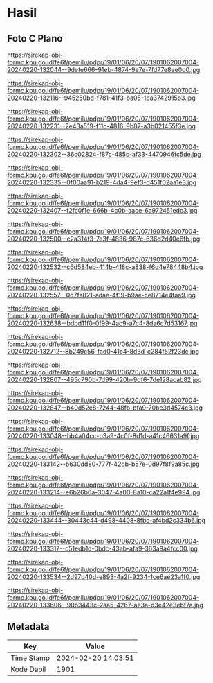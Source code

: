 # Hasil

## Foto C Plano

https://sirekap-obj-formc.kpu.go.id/fe6f/pemilu/pdpr/19/01/06/20/07/1901062007004-20240220-132044--9defe666-91eb-4874-9e7e-7fd77e8ee0d0.jpg

https://sirekap-obj-formc.kpu.go.id/fe6f/pemilu/pdpr/19/01/06/20/07/1901062007004-20240220-132116--945250bd-f781-41f3-ba05-1da3742915b3.jpg

https://sirekap-obj-formc.kpu.go.id/fe6f/pemilu/pdpr/19/01/06/20/07/1901062007004-20240220-132231--2e43a519-f11c-4816-9b87-a3b021455f3e.jpg

https://sirekap-obj-formc.kpu.go.id/fe6f/pemilu/pdpr/19/01/06/20/07/1901062007004-20240220-132302--36c02824-f87c-485c-af33-4470946fc5de.jpg

https://sirekap-obj-formc.kpu.go.id/fe6f/pemilu/pdpr/19/01/06/20/07/1901062007004-20240220-132335--0f00aa91-b219-4da4-9ef3-d451f02aa1e3.jpg

https://sirekap-obj-formc.kpu.go.id/fe6f/pemilu/pdpr/19/01/06/20/07/1901062007004-20240220-132407--f2fc0f1e-666b-4c0b-aace-6a972451edc3.jpg

https://sirekap-obj-formc.kpu.go.id/fe6f/pemilu/pdpr/19/01/06/20/07/1901062007004-20240220-132500--c2a314f3-7e3f-4836-987c-636d2d40e6fb.jpg

https://sirekap-obj-formc.kpu.go.id/fe6f/pemilu/pdpr/19/01/06/20/07/1901062007004-20240220-132532--c6d584eb-414b-418c-a838-f6d4e78448b4.jpg

https://sirekap-obj-formc.kpu.go.id/fe6f/pemilu/pdpr/19/01/06/20/07/1901062007004-20240220-132557--0d7fa821-adae-4f19-b9ae-ce8714e4faa9.jpg

https://sirekap-obj-formc.kpu.go.id/fe6f/pemilu/pdpr/19/01/06/20/07/1901062007004-20240220-132638--bdbd11f0-0f99-4ac9-a7c4-8da6c7d53167.jpg

https://sirekap-obj-formc.kpu.go.id/fe6f/pemilu/pdpr/19/01/06/20/07/1901062007004-20240220-132712--8b249c56-fad0-41c4-8d3d-c284f52f23dc.jpg

https://sirekap-obj-formc.kpu.go.id/fe6f/pemilu/pdpr/19/01/06/20/07/1901062007004-20240220-132807--495c790b-7d99-420b-9df6-7de128acab82.jpg

https://sirekap-obj-formc.kpu.go.id/fe6f/pemilu/pdpr/19/01/06/20/07/1901062007004-20240220-132847--b40d52c8-7244-48fb-bfa9-70be3d4574c3.jpg

https://sirekap-obj-formc.kpu.go.id/fe6f/pemilu/pdpr/19/01/06/20/07/1901062007004-20240220-133048--bb4a04cc-b3a9-4c0f-8d1d-a41c46631a9f.jpg

https://sirekap-obj-formc.kpu.go.id/fe6f/pemilu/pdpr/19/01/06/20/07/1901062007004-20240220-133142--b630dd80-777f-42db-b57e-0d97f8f9a85c.jpg

https://sirekap-obj-formc.kpu.go.id/fe6f/pemilu/pdpr/19/01/06/20/07/1901062007004-20240220-133214--e6b26b6a-3047-4a00-8a10-ca22a1f4e994.jpg

https://sirekap-obj-formc.kpu.go.id/fe6f/pemilu/pdpr/19/01/06/20/07/1901062007004-20240220-133444--30443c44-d498-4408-8fbc-af4bd2c334b6.jpg

https://sirekap-obj-formc.kpu.go.id/fe6f/pemilu/pdpr/19/01/06/20/07/1901062007004-20240220-133317--c51edb1d-0bdc-43ab-afa9-363a9a4fcc00.jpg

https://sirekap-obj-formc.kpu.go.id/fe6f/pemilu/pdpr/19/01/06/20/07/1901062007004-20240220-133534--2d97b40d-e893-4a2f-9234-1ce6ae23a1f0.jpg

https://sirekap-obj-formc.kpu.go.id/fe6f/pemilu/pdpr/19/01/06/20/07/1901062007004-20240220-133606--90b3443c-2aa5-4267-ae3a-d3e42e3ebf7a.jpg


## Metadata

| Key        | Value               |
| ---------- | ------------------- |
| Time Stamp | 2024-02-20 14:03:51 |
| Kode Dapil | 1901                |



